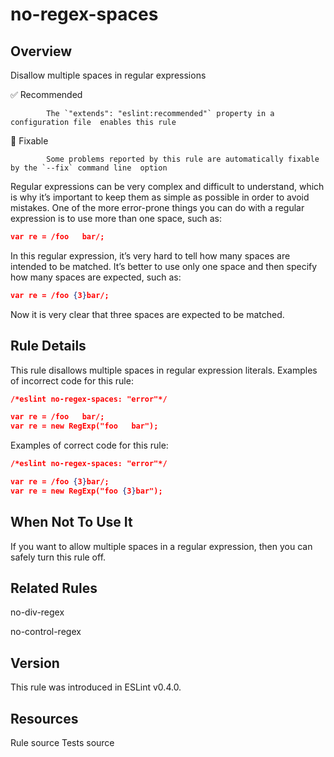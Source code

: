 
# no-regex-spaces
## Overview
Disallow multiple spaces in regular expressions


✅ Recommended

            The `"extends": "eslint:recommended"` property in a configuration file  enables this rule
        

🔧 Fixable

            Some problems reported by this rule are automatically fixable by the `--fix` command line  option
        


Regular expressions can be very complex and difficult to understand, which is why it’s important to keep them as simple as possible in order to avoid mistakes. One of the more error-prone things you can do with a regular expression is to use more than one space, such as:

```json
var re = /foo   bar/;
```
In this regular expression, it’s very hard to tell how many spaces are intended to be matched. It’s better to use only one space and then specify how many spaces are expected, such as:

```json
var re = /foo {3}bar/;
```
Now it is very clear that three spaces are expected to be matched.
## Rule Details
This rule disallows multiple spaces in regular expression literals.
Examples of incorrect code for this rule:


```json
/*eslint no-regex-spaces: "error"*/

var re = /foo   bar/;
var re = new RegExp("foo   bar");
```
Examples of correct code for this rule:


```json
/*eslint no-regex-spaces: "error"*/

var re = /foo {3}bar/;
var re = new RegExp("foo {3}bar");
```
## When Not To Use It
If you want to allow multiple spaces in a regular expression, then you can safely turn this rule off.
## Related Rules


no-div-regex 

no-control-regex 


## Version
This rule was introduced in ESLint v0.4.0.
## Resources

Rule source 
Tests source 

